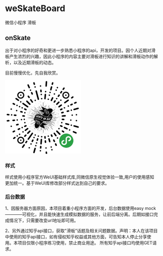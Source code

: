 # weSkateBoard
微信小程序 滑板 

## onSkate

出于对小程序的好奇和更进一步熟悉小程序的api，开发的项目。因个人近期对滑板产生浓烈的兴趣，因此小程序的内容主要对滑板进行知识的讲解和滑板动作的解析，以及近期滑板的动态。

目前慢慢优化，先自我欣赏。

<img src="https://github.com/chellel/weSkateBoard/blob/master/demo/onSkate_wechat.png" alt="二维码" width="250" />

### 样式


样式使用小程序官方WeUI基础样式库,同微信原生视觉体验一致,用户的使用感知更加统一。基于WeUI库修改部分样式达到自己的要求。

### 后台数据

1、因服务器方面原因，本项目着重小程序方面的开发，后台数据使用easy mock————可视化，并且能快速生成模拟数据的服务，让前后端分离。后期如接口完成情况下，只需要改变url地址即可用。

2、另外通过知乎api接口，获取"滑板”话题及相关问题数据。声明：本人在该项目中使用的知乎api接口，如有侵权知乎权益或其他方面，可告知本人停止分享使用。本项目仅限小程序练习使用，禁止商业用途。
所有知乎api接口均使用GET请求。


